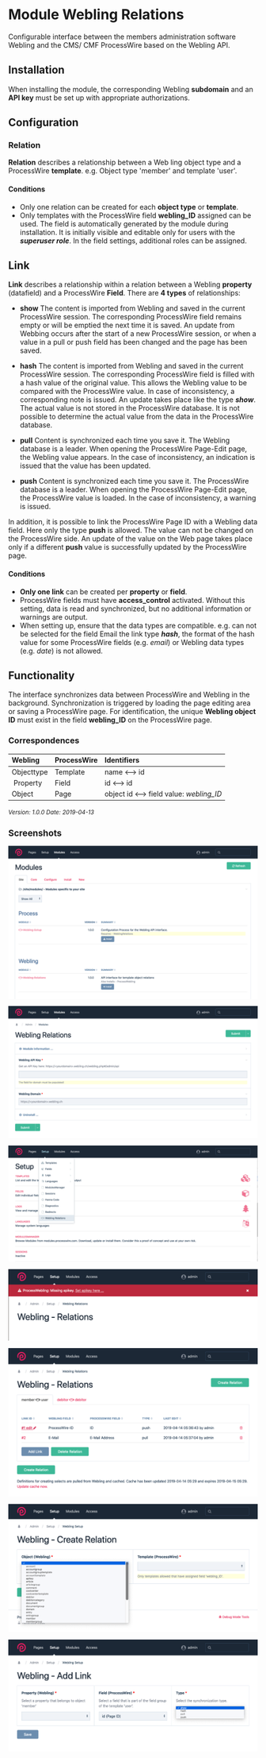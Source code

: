 Module Webling Relations
=========================

Configurable interface between the members administration software Webling and the CMS/ CMF ProcessWire based on the Webling API.

## Installation

When installing the module, the corresponding Webling **subdomain** and an **API key** must be set up with appropriate authorizations.

## Configuration

### Relation
**Relation** describes a relationship between a Web ling object type and a ProcessWire **template**. e.g. Object type 'member' and template 'user'.

#### Conditions
+ Only one relation can be created for each **object type** or **template**.
+ Only templates with the ProcessWire field **webling_ID** assigned can be used. The field is automatically generated by the module during installation. It is initially visible and editable only for users with the _**superuser role**_. In the field settings, additional roles can be assigned.

## Link
**Link** describes a relationship within a relation between a Webling **property** (datafield) and a ProcessWire **Field**. There are **4 types** of relationships:

+ **show**
	The content is imported from Webling and saved in the current ProcessWire session. The corresponding ProcessWire field remains empty or will be emptied the next time it is saved. An update from Webbing occurs after the start of a new ProcessWire session, or when a value in a pull or push field has been changed and the page has been saved.
	
+ **hash**
	The content is imported from Webling and saved in the current ProcessWire session. The corresponding ProcessWire field is filled with a hash value of the original value. This allows the Webling value to be compared with the ProcessWire value. In case of inconsistency, a corresponding note is issued. An update takes place like the type _**show**_. The actual value is not stored in the ProcessWire database. It is not possible to determine the actual value from the data in the ProcessWire database.
	
+ **pull**
	Content is synchronized each time you save it. The Webling database is a leader. When opening the ProcessWire Page-Edit page, the Webling value appears. In the case of inconsistency, an indication is issued that the value has been updated.
	
+ **push**
	Content is synchronized each time you save it. The ProcessWire database is a leader. When opening the ProcessWire Page-Edit page, the ProcessWire value is loaded. In the case of inconsistency, a warning is issued.
	
In addition, it is possible to link the ProcessWire Page ID with a Webling data field. Here only the type **push** is allowed. The value can not be changed on the ProcessWire side. An update of the value on the Web page takes place only if a different **push** value is successfully updated by the ProcessWire page.

#### Conditions
+ **Only one link** can be created per **property** or **field**.
+ ProcessWire fields must have **access_control** activated. Without this setting, data is read and synchronized, but no additional information or warnings are output.
+ When setting up, ensure that the data types are compatible. e.g. can not be selected for the field Email the link type ***hash***, the format of the hash value for some ProcessWire fields (e.g. *email*) or Webling data types (e.g. *date*) is not allowed.

## Functionality

The interface synchronizes data between ProcessWire and Webling in the background. Synchronization is triggered by loading the page editing area or saving a ProcessWire page. For identification, the unique **Webling object ID** must exist in the field **webling_ID** on the ProcessWire page.

### Correspondences

| Webling | ProcessWire | Identifiers |
|:--|:--|:--|
| Objecttype | Template | name &xharr; id |
| Property | Field | id &xharr; id |
| Object | Page | object id &xharr; field value: *webling_ID* |

<small>_Version: 1.0.0 Date: 2019-04-13_

## Screenshots

![List of ProcessWire modules](screenshots/install-1-general.png)

![Module config screen](screenshots/install-2-modul-config.png)

![Setup](screenshots/setup-1-path.png)

![Setup if Apikey is missing](screenshots/setup-2-missingapikey.png)

![Overview of relations and links](screenshots/setup-8-full.png)

![Overview of relations and links](screenshots/setup-4-relation-create-object.png)

![Link types](screenshots/setup-7-link-types.png)